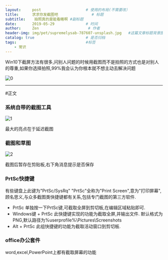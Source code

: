 ```yaml
---
layout:     post                    # 使用的布局(不需要改）
title:      求求你发截图吧               # 标题
subtitle:    拍照真的是能看瞎啊 #副标题
date:       2019-05-29              # 时间
author:     Zen                      # 作者
header-img: img/pet/supremelysab-787607-unsplash.jpg   #这篇文章标题背景图片
catalog: true                       # 是否归档
tags:                               #标签
    - 常识
---
```


Win10下截屏方法有很多,问别人问题的时候用截图而不是拍照的方式也是对别人的尊重,如果你选择拍照,99%我会认为你根本就不想主动去解决问题

![0](https://raw.githubusercontent.com/zhangyiming748/zhangyiming748.github.io/master/img/PrintScreen/0.webp)

----
#正文

### 系统自带的截图工具

![1](https://raw.githubusercontent.com/zhangyiming748/zhangyiming748.github.io/master/img/PrintScreen/1.webp)

最大的亮点在于延迟截图

### 截图和草图

![2](https://raw.githubusercontent.com/zhangyiming748/zhangyiming748.github.io/master/img/PrintScreen/2.webp)

截图后暂存在剪贴板,右下角消息提示是否保存

### PrtSc快捷键

有些键盘上此键为"PrtSc/SysRq"
"PrtSc"全称为"Print Screen",意为"打印屏幕",顾名思义,与众多截图类快捷键都有关系,包括专门截图的第三方软件.

+ PrtSc
单独按一下PrtSc键,可截取全屏到剪切板,在编辑区域粘贴即可.
+ Windows键 + PrtSc
此快捷键实现的功能为截取全屏,并输出文件.
默认格式为PNG,默认路径为%userprofile%\Pictures\Screenshots
+ Alt + PrtSc
此组快捷键的功能为截取活动窗口到剪切板.


### office办公套件
word,excel,PowerPoint上都有截取屏幕的功能
